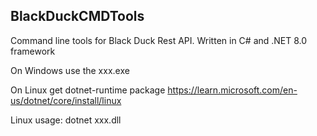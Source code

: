 <h2>BlackDuckCMDTools</h2>  

Command line tools for Black Duck Rest API. Written in C# and .NET 8.0 framework


On Windows use the xxx.exe


On Linux get dotnet-runtime package [https://learn.microsoft.com/en-us/dotnet/core/install/linux  ](https://learn.microsoft.com/en-us/dotnet/core/install/linux-ubuntu-install)

Linux usage: dotnet xxx.dll
